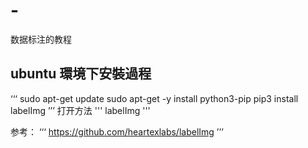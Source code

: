 # -
数据标注的教程

## ubuntu 環境下安裝過程
‘‘‘
sudo apt-get update
sudo apt-get -y install python3-pip
pip3 install labelImg
’’’
打开方法
'''
labelImg
'''



参考：
‘‘‘
https://github.com/heartexlabs/labelImg
’’’